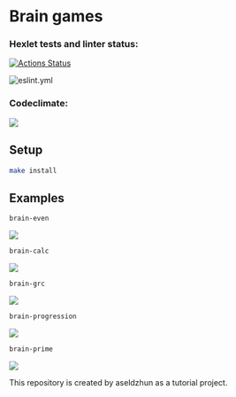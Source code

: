 # Brain games

### Hexlet tests and linter status:
[![Actions Status](https://github.com/aseldzhun/frontend-project-lvl1/workflows/hexlet-check/badge.svg)](https://github.com/aseldzhun/frontend-project-lvl1/actions)

![eslint.yml](https://github.com/aseldzhun/frontend-project-lvl1/actions/workflows/eslint.yml/badge.svg)

### Codeclimate:
<a href="https://codeclimate.com/github/aseldzhun/frontend-project-lvl1/maintainability"><img src="https://api.codeclimate.com/v1/badges/3c83aefcc4839e09916b/maintainability" /></a>

## Setup

```sh
make install
```

## Examples

```sh
brain-even
```

<a href="https://asciinema.org/a/mwxaV2hSEa9VImc5RhEU7PKz2" target="_blank"><img src="https://asciinema.org/a/mwxaV2hSEa9VImc5RhEU7PKz2.svg" /></a>

```sh
brain-calc
```

<a href="https://asciinema.org/a/454412" target="_blank"><img src="https://asciinema.org/a/454412.svg" /></a>

```sh
brain-grc
```

<a href="https://asciinema.org/a/RUGuNGMEprjbKlMgrxqiDgtVB" target="_blank"><img src="https://asciinema.org/a/RUGuNGMEprjbKlMgrxqiDgtVB.svg" /></a>

```sh
brain-progression
```

<a href="https://asciinema.org/a/454697" target="_blank"><img src="https://asciinema.org/a/454697.svg" /></a>

```sh
brain-prime
```

<a href="https://asciinema.org/a/454703" target="_blank"><img src="https://asciinema.org/a/454703.svg" /></a>

This repository is created by aseldzhun as a tutorial project.